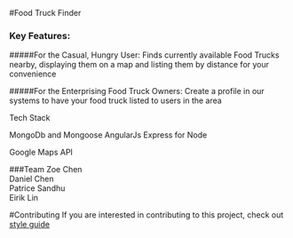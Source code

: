 #Food Truck Finder

### Key Features:
#####For the Casual, Hungry User: 
Finds currently available Food Trucks nearby, displaying them on a map and listing them by distance for your convenience  

#####For the Enterprising Food Truck Owners:
Create a profile in our systems to have your food truck listed to users in the area 

Tech Stack

MongoDb and Mongoose
AngularJs
Express for Node

Google Maps API

###Team
Zoe Chen<br>
Daniel Chen<br> 
Patrice Sandhu<br>
Eirik Lin

#Contributing
If you are interested in contributing to this project, check out [style guide](http://github.com/airbnb/javascript)


